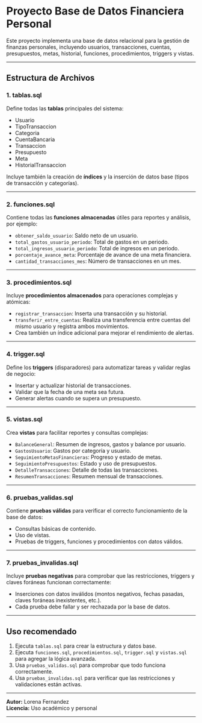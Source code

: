 # Proyecto Base de Datos Financiera Personal

Este proyecto implementa una base de datos relacional para la gestión de finanzas personales, incluyendo usuarios, transacciones, cuentas, presupuestos, metas, historial, funciones, procedimientos, triggers y vistas.

---

## Estructura de Archivos

### 1. **tablas.sql**
Define todas las **tablas** principales del sistema:
- Usuario
- TipoTransaccion
- Categoria
- CuentaBancaria
- Transaccion
- Presupuesto
- Meta
- HistorialTransaccion

Incluye también la creación de **índices** y la inserción de datos base (tipos de transacción y categorías).

---

### 2. **funciones.sql**
Contiene todas las **funciones almacenadas** útiles para reportes y análisis, por ejemplo:
- `obtener_saldo_usuario`: Saldo neto de un usuario.
- `total_gastos_usuario_periodo`: Total de gastos en un periodo.
- `total_ingresos_usuario_periodo`: Total de ingresos en un periodo.
- `porcentaje_avance_meta`: Porcentaje de avance de una meta financiera.
- `cantidad_transacciones_mes`: Número de transacciones en un mes.

---

### 3. **procedimientos.sql**
Incluye **procedimientos almacenados** para operaciones complejas y atómicas:
- `registrar_transaccion`: Inserta una transacción y su historial.
- `transferir_entre_cuentas`: Realiza una transferencia entre cuentas del mismo usuario y registra ambos movimientos.
- Crea también un índice adicional para mejorar el rendimiento de alertas.

---

### 4. **trigger.sql**
Define los **triggers** (disparadores) para automatizar tareas y validar reglas de negocio:
- Insertar y actualizar historial de transacciones.
- Validar que la fecha de una meta sea futura.
- Generar alertas cuando se supera un presupuesto.

---

### 5. **vistas.sql**
Crea **vistas** para facilitar reportes y consultas complejas:
- `BalanceGeneral`: Resumen de ingresos, gastos y balance por usuario.
- `GastosUsuario`: Gastos por categoría y usuario.
- `SeguimientoMetasFinancieras`: Progreso y estado de metas.
- `SeguimientoPresupuestos`: Estado y uso de presupuestos.
- `DetalleTransacciones`: Detalle de todas las transacciones.
- `ResumenTransacciones`: Resumen mensual de transacciones.

---

### 6. **pruebas_validas.sql**
Contiene **pruebas válidas** para verificar el correcto funcionamiento de la base de datos:
- Consultas básicas de contenido.
- Uso de vistas.
- Pruebas de triggers, funciones y procedimientos con datos válidos.

---

### 7. **pruebas_invalidas.sql**
Incluye **pruebas negativas** para comprobar que las restricciones, triggers y claves foráneas funcionan correctamente:
- Inserciones con datos inválidos (montos negativos, fechas pasadas, claves foráneas inexistentes, etc.).
- Cada prueba debe fallar y ser rechazada por la base de datos.

---

## Uso recomendado

1. Ejecuta `tablas.sql` para crear la estructura y datos base.
2. Ejecuta `funciones.sql`, `procedimientos.sql`, `trigger.sql` y `vistas.sql` para agregar la lógica avanzada.
3. Usa `pruebas_validas.sql` para comprobar que todo funciona correctamente.
4. Usa `pruebas_invalidas.sql` para verificar que las restricciones y validaciones están activas.

---

**Autor:** Lorena Fernandez  
**Licencia:** Uso académico y personal

---